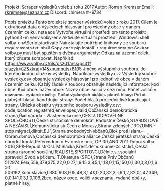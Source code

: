 Projekt: Scraper výsledků voleb z roku 2017
Autor: Roman Kremser
Email: rkremser@seznam.cz
Discord: chimera #+9734

Popis projektu
Tento projekt je scraper výsledků voleb z roku 2017. Cílem je extrahovat data o výsledcích hlasování pro všechny obce v daném územním celku.
nstalace
Vytvořte virtuální prostředí pro tento projekt:
python3 -m venv volby-env
Aktivujte virtuální prostředí:
Windows:
shell
volby-env\Scripts\activate
Nainstalujte potřebné knihovny ze souboru requirements.txt:
shell
Copy code
pip install -r requirements.txt
Soubor volby.py musí být spuštěn s dvěma argumenty:
Odkaz na územní celek, který chcete scrapovat. Například: https://www.volby.cz/pls/ps2017nss/ps31?xjazyk=CZ&xkraj=14&xnumnuts=8105
Jméno výstupního souboru, do kterého budou uloženy výsledky. Například: vysledky.csv
Výsledný soubor vysledky.csv obsahuje výsledky hlasování pro jednotlivé obce v daném územním celku. Každý řádek v souboru obsahuje následující informace:
kód obce: Kód obce.
název obce: Název obce.
voliči v seznamu: Počet voličů v seznamu.
vydané obálky: Počet vydaných obálek.
platné hlasy: Počet platných hlasů.
kandidující strany: Počet hlasů pro jednotlivé kandidující strany.
Ukázka obsahu výstupního souboru vysledky.csv:
code,location,registered,envelopes,valid,Občanská demokratická strana,Řád národa - Vlastenecká unie,CESTA ODPOVĚDNÉ SPOLEČNOSTI,Česká str.sociálně demokrat.,Radostné Česko,STAROSTOVÉ A NEZÁVISLÍ,Komunistická str.Čech a Moravy,Strana zelených,"ROZUMNÍ-stop migraci,diktát.EU",Strana svobodných občanů,Blok proti islam.-Obran.domova,Občanská demokratická aliance,Česká pirátská strana,Česká národní fronta,Referendum o Evropské unii,TOP 09,ANO 2011,Dobrá volba 2016,SPR-Republ.str.Čsl. M.Sládka,Křesť.demokr.unie-Čs.str.lid.,Česká strana národně sociální,REALISTÉ,SPORTOVCI,Dělnic.str.sociální spravedl.,Svob.a př.dem.-T.Okamura (SPD),Strana Práv Občanů
512974,Bělá,559,379,375,22,0,0,27,1,9,15,3,8,5,1,1,18,0,1,15,150,0,1,30,0,3,0,1,63,1
506192,Bohuslavice,1 380,908,905,48,3,1,48,0,20,32,3,6,9,1,2,82,0,1,47,349,0,0,141,0,3,1,0,106,2bce, název obce, voliči v seznamu, vydané obálky, platné hlasy, 
